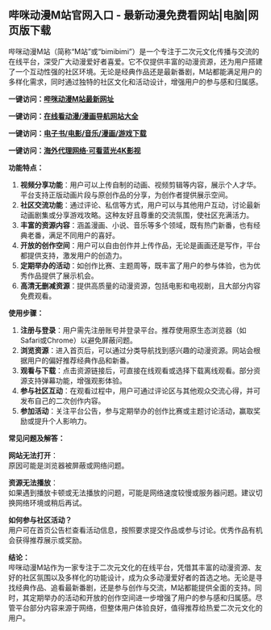 <h2>哔咪动漫M站官网入口 - 最新动漫免费看网站|电脑|网页版下载</h2>
<p>哔咪动漫M站（简称“M站”或“bimibimi”）是一个专注于二次元文化传播与交流的在线平台，深受广大动漫爱好者喜爱。它不仅提供丰富的动漫资源，还为用户搭建了一个互动性强的社区环境。无论是经典作品还是最新番剧，M站都能满足用户的多样化需求，同时通过独特的社区文化和活动设计，增强用户的参与感和归属感。</p>
<p><strong>一键访问：</strong><a href="https://www.rymdh.com/sites/15628.html" target="_blank"><strong>哔咪动漫M站最新网址</strong></a></p>
<p><strong>一键访问：</strong><a href="https://www.rymdh.com/favorites/dongmanerciyuan" target="_blank"><strong>在线看动漫/漫画导航网站大全</strong></a></p>
<p><strong>一键访问：</strong><a href="https://wangpanziyuan.pages.dev/" target="_blank"><strong>电子书/电影/音乐/漫画/游戏下载</strong></a></p>
<p><strong>一键访问：</strong><a href="http://ip.harmonylink.net/share/e82025" target="_blank"><strong>海外代理网络·可看蓝光4K影视</strong></a></p>
<p><strong>功能特点：</strong></p>
<ol>
  <li><strong>视频分享功能</strong>：用户可以上传自制的动画、视频剪辑等内容，展示个人才华。平台支持正版动画片段与原创作品的分享，为创作者提供展示空间。</li>
  <li><strong>社区交流功能</strong>：通过评论、私信等方式，用户可以与其他用户互动，讨论最新动画剧集或分享游戏攻略。这种友好且尊重的交流氛围，使社区充满活力。</li>
  <li><strong>丰富的资源内容</strong>：涵盖漫画、小说、音乐等多个领域，既有热门新番，也有经典老番，满足不同用户的喜好。</li>
  <li><strong>开放的创作空间</strong>：用户可以自由创作并上传作品，无论是画画还是写作，平台都提供支持，激发用户的创造力。</li>
  <li><strong>定期举办的活动</strong>：如创作比赛、主题周等，既丰富了用户的参与体验，也为优秀作品提供了展示机会。</li>
  <li><strong>高清无删减资源</strong>：提供高质量的动漫资源，包括电影和电视剧，且大部分内容免费观看。</li>
</ol>
<p><strong>使用步骤：</strong></p>
<ol>
  <li><strong>注册与登录</strong>：用户需先注册账号并登录平台。推荐使用原生态浏览器（如Safari或Chrome）以避免屏蔽问题。</li>
  <li><strong>浏览资源</strong>：进入首页后，可以通过分类导航找到感兴趣的动漫资源。网站会根据用户的偏好推荐经典作品和新番。</li>
  <li><strong>观看与下载</strong>：点击资源链接后，可直接在线观看或选择下载离线观看。部分资源支持弹幕功能，增强观影体验。</li>
  <li><strong>参与社区互动</strong>：在观看过程中，用户可通过评论区与其他观众交流心得，并可发布自己的二次创作内容。</li>
  <li><strong>参加活动</strong>：关注平台公告，参与定期举办的创作比赛或主题讨论活动，赢取奖励或提升个人影响力。</li>
</ol>
<p><strong>常见问题及解答：</strong></p>
<p><strong>网站无法打开</strong>：<br>原因可能是浏览器被屏蔽或网络问题。</p>
<p><strong>资源无法播放</strong>：<br>如果遇到播放卡顿或无法播放的问题，可能是网络速度较慢或服务器问题。建议切换网络环境或稍后再试。</p>
<p><strong>如何参与社区活动？</strong><br>用户可在首页公告栏查看活动信息，按照要求提交作品或参与讨论。优秀作品有机会获得推荐展示或奖励。</p>
<p><strong>结论：</strong><br>哔咪动漫M站作为一家专注于二次元文化的在线平台，凭借其丰富的动漫资源、友好的社区氛围以及多样化的功能设计，成为众多动漫爱好者的首选之地。无论是寻找经典作品、追看最新番剧，还是参与创作与交流，M站都能提供全面的支持。同时，其定期举办的活动和开放的创作空间进一步增强了用户的参与感和归属感。尽管平台部分内容来源于网络，但整体用户体验良好，值得推荐给热爱二次元文化的用户。</p>

